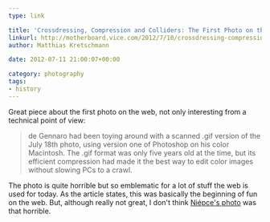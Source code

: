 ```yaml
---
type: link

title: 'Crossdressing, Compression and Colliders: The First Photo on the Web'
linkurl: http://motherboard.vice.com/2012/7/10/crossdressing-compression-and-colliders-the-first-photo-on-the-web
author: Matthias Kretschmann

date: 2012-07-11 21:00:07+00:00

category: photography
tags:
- history
---
```


Great piece about the first photo on the web, not only interesting from a technical point of view:

> de Gennaro had been toying around with a scanned .gif version of the July 18th photo, using version one of Photoshop on his color Macintosh. The .gif format was only five years old at the time, but its efficient compression had made it the best way to edit color images without slowing PCs to a crawl.

The photo is quite horrible but so emblematic for a lot of stuff the web is used for today. As the article states, this was basically the beginning of fun on the web. But, although really not great, I don't think [Niépce's photo](/niepces-camera-obscura-and-the-history-of-the-first-photograph/) was that horrible.
